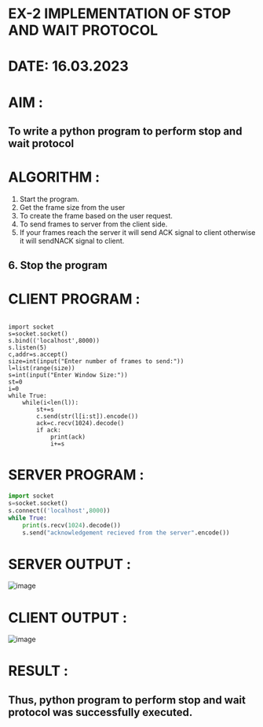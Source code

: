# EX-2 IMPLEMENTATION OF STOP AND WAIT PROTOCOL

# DATE: 16.03.2023

# AIM :
## To write a python program to perform stop and wait protocol


# ALGORITHM :
 1. Start the program.
 2. Get the frame size from the user
 3. To create the frame based on the user request.
 4. To send frames to server from the client side.
 5. If your frames reach the server it will send ACK signal to client otherwise it will sendNACK signal to client.

## 6. Stop the program

# CLIENT PROGRAM :
``` 

import socket
s=socket.socket()
s.bind(('localhost',8000))
s.listen(5)
c,addr=s.accept()
size=int(input("Enter number of frames to send:"))
l=list(range(size))
s=int(input("Enter Window Size:"))
st=0
i=0
while True:
	while(i<len(l)):
		st+=s
		c.send(str(l[i:st]).encode())
		ack=c.recv(1024).decode()
		if ack:
			print(ack)
			i+=s

```
# SERVER PROGRAM :
```PYTHON 3
import socket
s=socket.socket()
s.connect(('localhost',8000))
while True:
	print(s.recv(1024).decode())
	s.send("acknowledgement recieved from the server".encode())
```


# SERVER OUTPUT :
![image](https://github.com/Jayakrishnan22003251/EX-2/assets/120232371/b572c4d5-e65c-424f-b9f7-39c9e54faa1e)

# CLIENT OUTPUT :

![image](https://github.com/Jayakrishnan22003251/EX-2/assets/120232371/5f5c30c5-df32-4dd5-8010-042f85cd1ff2)



# RESULT :
## Thus, python program to perform stop and wait protocol was successfully executed.



